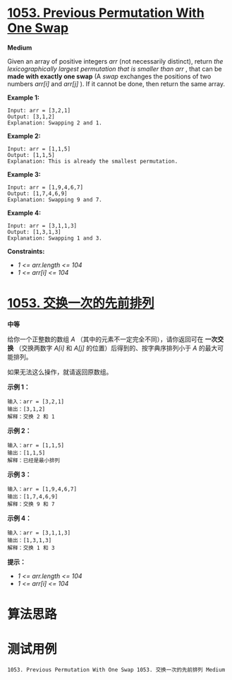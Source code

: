 # [1053. Previous Permutation With One Swap][enTitle]

**Medium**

Given an array of positive integers  *arr*  (not necessarily distinct), return  *the lexicographically largest permutation that is smaller than*   *arr* , that can be **made with exactly one swap**  (A  *swap*  exchanges the positions of two numbers  *arr[i]*  and  *arr[j]* ). If it cannot be done, then return the same array.



**Example 1:** 

```
Input: arr = [3,2,1]
Output: [3,1,2]
Explanation: Swapping 2 and 1.

```

**Example 2:** 

```
Input: arr = [1,1,5]
Output: [1,1,5]
Explanation: This is already the smallest permutation.

```

**Example 3:** 

```
Input: arr = [1,9,4,6,7]
Output: [1,7,4,6,9]
Explanation: Swapping 9 and 7.

```

**Example 4:** 

```
Input: arr = [3,1,1,3]
Output: [1,3,1,3]
Explanation: Swapping 1 and 3.

```



**Constraints:** 

-  *1 <= arr.length <= 104*  
-  *1 <= arr[i] <= 104* 


# [1053. 交换一次的先前排列][cnTitle]

**中等**

给你一个正整数的数组  *A* （其中的元素不一定完全不同），请你返回可在 **一次交换** （交换两数字  *A[i]*  和  *A[j]*  的位置）后得到的、按字典序排列小于  *A*  的最大可能排列。

如果无法这么操作，就请返回原数组。



**示例 1：** 

```
输入：arr = [3,2,1]
输出：[3,1,2]
解释：交换 2 和 1

```

**示例 2：** 

```
输入：arr = [1,1,5]
输出：[1,1,5]
解释：已经是最小排列

```

**示例 3：** 

```
输入：arr = [1,9,4,6,7]
输出：[1,7,4,6,9]
解释：交换 9 和 7

```

**示例 4：** 

```
输入：arr = [3,1,1,3]
输出：[1,3,1,3]
解释：交换 1 和 3

```



**提示：** 

-  *1 <= arr.length <= 104*  
-  *1 <= arr[i] <= 104* 




# 算法思路

# 测试用例
```
1053. Previous Permutation With One Swap 1053. 交换一次的先前排列 Medium
```

[enTitle]: https://leetcode.com/problems/previous-permutation-with-one-swap/
[cnTitle]: https://leetcode-cn.com/problems/previous-permutation-with-one-swap/
